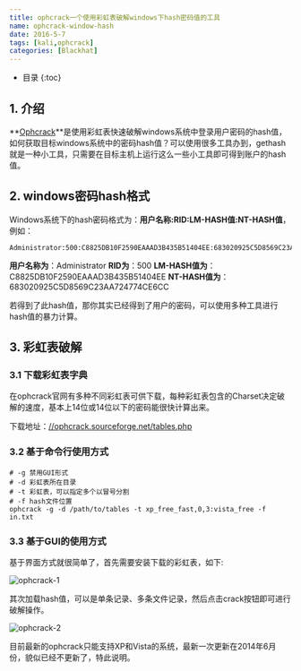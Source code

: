 ```yaml
---
title: ophcrack一个使用彩虹表破解windows下hash密码值的工具
name: ophcrack-window-hash
date: 2016-5-7
tags: [kali,ophcrack]
categories: [Blackhat]
---
```


* 目录
{:toc}

## 1. 介绍

**[Ophcrack](//ophcrack.sourceforge.net/)**是使用彩虹表快速破解windows系统中登录用户密码的hash值，如何获取目标windows系统中的密码hash值？可以使用很多工具办到，gethash就是一种小工具，只需要在目标主机上运行这么一些小工具即可得到账户的hash值。

## 2. windows密码hash格式

Windows系统下的hash密码格式为：**用户名称:RID:LM-HASH值:NT-HASH值**，例如：

```
Administrator:500:C8825DB10F2590EAAAD3B435B51404EE:683020925C5D8569C23AA724774CE6CC
```

**用户名称为**：Administrator
**RID为**：500
**LM-HASH值为**：C8825DB10F2590EAAAD3B435B51404EE
**NT-HASH值为**：683020925C5D8569C23AA724774CE6CC

若得到了此hash值，那你其实已经得到了用户的密码，可以使用多种工具进行hash值的暴力计算。

## 3. 彩虹表破解

### 3.1 下载彩虹表字典

在ophcrack官网有多种不同彩虹表可供下载，每种彩虹表包含的Charset决定破解的速度，基本上14位或14位以下的密码能很快计算出来。

下载地址：[//ophcrack.sourceforge.net/tables.php](//ophcrack.sourceforge.net/tables.php)

### 3.2 基于命令行使用方式

```shell
# -g 禁用GUI形式
# -d 彩虹表所在目录
# -t 彩虹表，可以指定多个以冒号分割
# -f hash文件位置
ophcrack -g -d /path/to/tables -t xp_free_fast,0,3:vista_free -f in.txt
```

### 3.3 基于GUI的使用方式

基于界面方式就很简单了，首先需要安装下载的彩虹表，如下:

![ophcrack-1](//vinnycc.oss-cn-shanghai.aliyuncs.com/20190320/ophcrack-1.png)

其次加载hash值，可以是单条记录、多条文件记录，然后点击crack按钮即可进行破解操作。

![ophcrack-2](//vinnycc.oss-cn-shanghai.aliyuncs.com/20190320/ophcrack-2.png)

目前最新的ophcrack只能支持XP和Vista的系统，最新一次更新在2014年6月份，貌似已经不更新了，特此说明。
